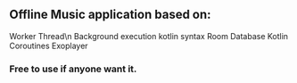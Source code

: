 ## Offline Music application based on:

Worker Thread\n
Background execution
kotlin syntax
Room Database
Kotlin Coroutines
Exoplayer

### Free to use if anyone want it.